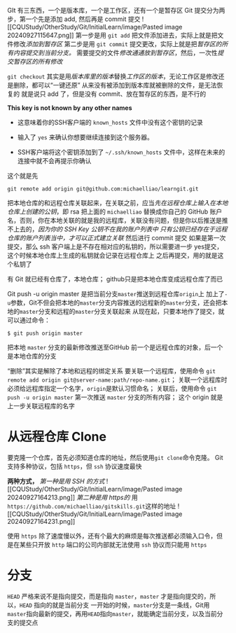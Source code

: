 GIt 有三东西，一个是版本库，一个是工作区，还有一个是暂存区
Git 提交分为两步，第一个先是添加 add, 然后再是 commit 提交
![[CQUStudy/OtherStudy/Git/InitialLearn/image/Pasted image 20240927115647.png]]
第一步是用 `git add` 把文件添加进去，实际上就是把文件修改*添加到暂存区*
第二步是用 `git commit` 提交更改，实际上就是把*暂存区的所有内容提交到当前分支。*
需要提交的文件*修改通通放到暂存区*，然后，一次性*提交暂存区的所有修改*

`git checkout` 其实是用*版本库里的版本*替换*工作区的版本*，无论工作区是修改还是删除，都可以“一键还原”
	从来没有被添加到版本库就被删除的文件，是无法恢复的
		就是说只 add 了，但是没有 commit、放在暂存区的东西，是不行的




**This key is not known by any other names**

- 这意味着你的SSH客户端的 `known_hosts` 文件中没有这个密钥的记录

- 输入了 `yes` 来确认你想要继续连接到这个服务器。
    
- SSH客户端将这个密钥添加到了 `~/.ssh/known_hosts` 文件中，这样在未来的连接中就不会再提示你确认

这个就是先
```plain
git remote add origin git@github.com:michaelliao/learngit.git
```
把本地仓库的和远程仓库关联起来，在关联之前，应当*先在远程仓库上输入在本地仓库上创建的公钥*，即 rsa
	把上面的 `michaelliao` 替换成你自己的 GitHub 账户名，否则，你在本地关联的就是我的远程库，关联没有问题，但是你以后推送是推不上去的，*因为你的 SSH Key 公钥不在我的账户列表中*
		*只有公钥已经存在于远程仓库的账户列表当中，才可以正式建立关联*
然后进行 commit 提交
	如果是第一次提交，那么 ssh 客户端上是不存在相对应的私钥的，所以需要进一步 yes提交，这个时候本地仓库上生成的私钥就会记录在远程仓库上
		之后再提交，用的就是这个私钥了

有 Git 就已经有仓库了，本地仓库；
github只是把本地仓库变成远程仓库了而已


 Git push -u origin master
	 是把当前分支`master`推送到远程仓库`origin`上
	 加上了`-u`参数，Git不但会把本地的`master`分支内容推送的远程新的`master`分支，还会把本地的`master`分支和远程的`master`分支关联起来
		 从现在起，只要本地作了提交，就可以通过命令： 
```plain
$ git push origin master
```
把本地 `master` 分支的最新修改推送至GitHub
	前一个是远程仓库的对象，后一个是本地仓库的分支

“删除”其实是解除了本地和远程的绑定关系
要关联一个远程库，使用命令
`git remote add origin git@server-name:path/repo-name.git`；
	关联一个远程库时必须给远程库指定一个名字，`origin`是默认习惯命名；
关联后，使用命令 `git push -u origin master` 第一次推送 `master` 分支的所有内容；
	这个 origin 就是上一步关联远程库的名字


# 从远程仓库 Clone
要克隆一个仓库，首先必须知道仓库的地址，然后使用`git clone`命令克隆。
Git支持多种协议，包括 `https`，但 `ssh` 协议速度最快

**两种方式，**
*第一种是用 SSH 的方式*
![[CQUStudy/OtherStudy/Git/InitialLearn/image/Pasted image 20240927164213.png]]
*第二种是用 https的*
用`https://github.com/michaelliao/gitskills.git`这样的地址
![[CQUStudy/OtherStudy/Git/InitialLearn/image/Pasted image 20240927164231.png]]

使用 `https` 除了速度慢以外，还有个最大的麻烦是每次推送都必须输入口令，但是在某些只开放 `http` 端口的公司内部就无法使用 `ssh` 协议而只能用 `https`

# 分支

`HEAD` 严格来说不是指向提交，而是指向 `master`，`master` 才是指向提交的，所以，`HEAD` 指向的就是当前分支
一开始的时候，`master`分支是一条线，Git用`master`指向最新的提交，再用`HEAD`指向`master`，就能确定当前分支，以及当前分支的提交点